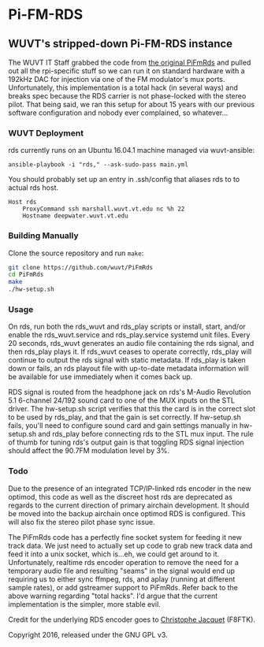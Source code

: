 Pi-FM-RDS
=========

## WUVT's stripped-down Pi-FM-RDS instance

The WUVT IT Staff grabbed the code from [the original PiFmRds](https://github.com/ChristopheJacquet/PiFmRds) and pulled out all the rpi-specific stuff so we can run it on standard hardware with a 192kHz DAC for injection via one of the FM modulator's mux ports. Unfortunately, this implementation is a total hack (in several ways) and breaks spec because the RDS carrier is not phase-locked with the stereo pilot. That being said, we ran this setup for about 15 years with our previous software configuration and nobody ever complained, so whatever...

### WUVT Deployment

rds currently runs on an Ubuntu 16.04.1 machine managed via wuvt-ansible:

```
ansible-playbook -i "rds," --ask-sudo-pass main.yml
```

You should probably set up an entry in .ssh/config that aliases rds to to actual rds host.

```
Host rds
	ProxyCommand ssh marshall.wuvt.vt.edu nc %h 22
	Hostname deepwater.wuvt.vt.edu
```

### Building Manually

Clone the source repository and run `make`:

```bash
git clone https://github.com/wuvt/PiFmRds
cd PiFmRds
make
./hw-setup.sh
```

### Usage

On rds, run both the rds_wuvt and rds_play scripts or install, start, and/or enable the rds_wuvt.service and rds_play.service systemd unit files. Every 20 seconds, rds_wuvt generates an audio file containing the rds signal, and then rds_play plays it. If rds_wuvt ceases to operate correctly, rds_play will continue to output the rds signal with static metadata. If rds_play is taken down or fails, an rds playout file with up-to-date metadata information will be available for use immediately when it comes back up.

RDS signal is routed from the headphone jack on rds's M-Audio Revolution 5.1 6-channel 24/192 sound card to one of the MUX inputs on the STL driver. The hw-setup.sh script verifies that this the card is in the correct slot to be used by rds_play, and that the gain is set correctly. If hw-setup.sh fails, you'll need to configure sound card and gain settings manually in hw-setup.sh and rds_play before connecting rds to the STL mux input. The rule of thumb for tuning rds's output gain is that toggling RDS signal injection should affect the 90.7FM modulation level by 3%.

### Todo

Due to the presence of an integrated TCP/IP-linked rds encoder in the new optimod, this code as well as the discreet host rds are deprecated as regards to the current direction of primary airchain development. It should be moved into the backup airchain once optimod RDS is configured. This will also fix the stereo pilot phase sync issue.

The PiFmRds code has a perfectly fine socket system for feeding it new track data. We just need to actually set up code to grab new track data and feed it into a unix socket, which is...eh, we could get around to it. Unfortunately, realtime rds encoder operation to remove the need for a temporary audio file and resulting "seams" in the signal would end up requiring us to either sync ffmpeg, rds, and aplay (running at different sample rates), or add gstreamer support to PiFmRds. Refer back to the above warning regarding "total hacks". I'd argue that the current implementation is the simpler, more stable evil.

Credit for the underlying RDS encoder goes to [Christophe Jacquet](http://www.jacquet80.eu/) (F8FTK).

Copyright 2016, released under the GNU GPL v3.
